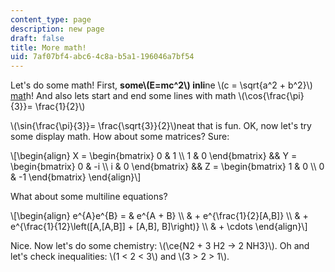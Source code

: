 ```yaml
---
content_type: page
description: new page
draft: false
title: More math!
uid: 7af07bf4-abc6-4c8a-b5a1-196046a7bf54
---
```

Let's do some math! First, **some\\(E=mc^2\\) inli**ne \\(c = \sqrt{a^2 + b^2}\\) [mat](www.npr.org)h! And also lets start and end some lines with math \\(\cos{\frac{\pi}{3}}= \frac{1}{2}\\)

\\(\sin{\frac{\pi}{3}}= \frac{\sqrt{3}}{2}\\)neat that is fun. OK, now let's try some display math. How about some matrices? Sure:

\\[\begin{align} X = \begin{bmatrix} 0 & 1 \\\\ 1 & 0 \end{bmatrix} && Y = \begin{bmatrix} 0 & -i \\\\ i & 0 \end{bmatrix} && Z = \begin{bmatrix} 1 & 0 \\\\ 0 & -1 \end{bmatrix} \end{align}\\]

What about some multiline equations?

\\[\begin{align} e^{A}e^{B} = & e^{A + B} \\\\ & + e^{\frac{1}{2}[A,B]} \\\\ & + e^{\frac{1}{12}\left([A,[A,B]] + [A,B], B]\right)} \\\\ & + \cdots \end{align}\\]

Nice. Now let's do some chemistry: \\(\ce{N2 + 3 H2 -> 2 NH3}\\). Oh and let's check inequalities: \\(1 < 2 < 3\\) and \\(3 > 2 > 1\\).
